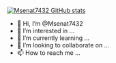 


[![ Msenat7432 GitHub stats](https://github-readme-stats.vercel.app/api?username=Msenat7432 )](https://github.com/Msenat7432/github-readme-stats)

- 👋 Hi, I’m @Msenat7432
- 👀 I’m interested in ...
- 🌱 I’m currently learning ...
- 💞️ I’m looking to collaborate on ...
- 📫 How to reach me ...

<!---
Msenat7432/Msenat7432 is a ✨ special ✨ repository because its `README.md` (this file) appears on your GitHub profile.
You can click the Preview link to take a look at your changes.
--->
